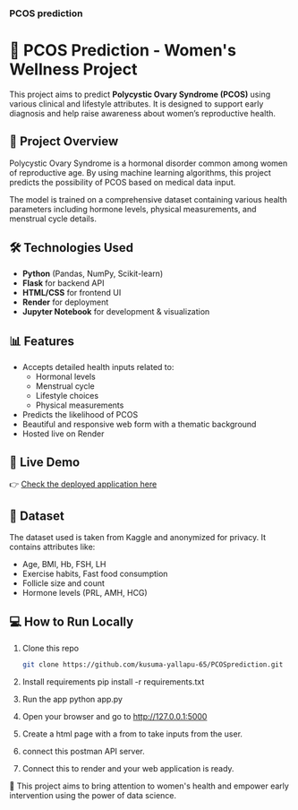 ### PCOS prediction

# 🌸 PCOS Prediction - Women's Wellness Project

This project aims to predict **Polycystic Ovary Syndrome (PCOS)** using various clinical and lifestyle attributes. It is designed to support early diagnosis and help raise awareness about women’s reproductive health.

## 🔬 Project Overview

Polycystic Ovary Syndrome is a hormonal disorder common among women of reproductive age. By using machine learning algorithms, this project predicts the possibility of PCOS based on medical data input.

The model is trained on a comprehensive dataset containing various health parameters including hormone levels, physical measurements, and menstrual cycle details.

## 🛠️ Technologies Used

- **Python** (Pandas, NumPy, Scikit-learn)
- **Flask** for backend API
- **HTML/CSS** for frontend UI
- **Render** for deployment
- **Jupyter Notebook** for development & visualization

## 📊 Features

- Accepts detailed health inputs related to:
  - Hormonal levels
  - Menstrual cycle
  - Lifestyle choices
  - Physical measurements
- Predicts the likelihood of PCOS
- Beautiful and responsive web form with a thematic background
- Hosted live on Render

## 🚀 Live Demo

👉 [Check the deployed application here](https://pcosprediction.onrender.com/)

## 📁 Dataset

The dataset used is taken from Kaggle and anonymized for privacy. It contains attributes like:
- Age, BMI, Hb, FSH, LH
- Exercise habits, Fast food consumption
- Follicle size and count
- Hormone levels (PRL, AMH, HCG)

## 💻 How to Run Locally

1. Clone this repo
    ```bash
    git clone https://github.com/kusuma-yallapu-65/PCOSprediction.git

2. Install requirements
    pip install -r requirements.txt
3. Run the app 
    python app.py
4. Open your browser and go to http://127.0.0.1:5000

5. Create a html page with a from to take inputs from the user.

6. connect this postman API server.

7. Connect this to render and your web application is ready.

🌼 This project aims to bring attention to women's health and empower early intervention using the power of data science.